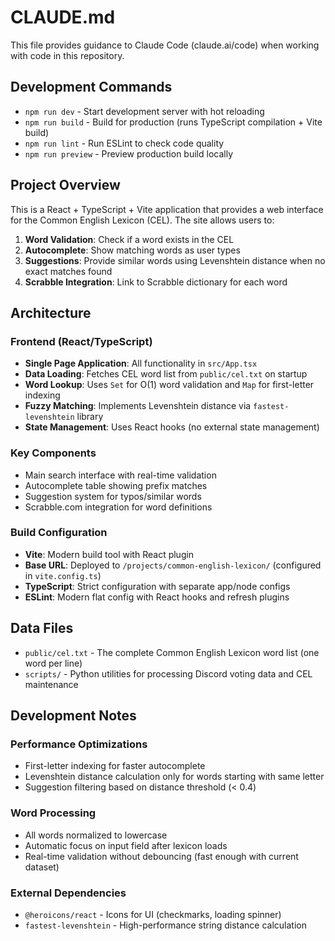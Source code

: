 # CLAUDE.md

This file provides guidance to Claude Code (claude.ai/code) when working with code in this repository.

## Development Commands

- `npm run dev` - Start development server with hot reloading
- `npm run build` - Build for production (runs TypeScript compilation + Vite build)
- `npm run lint` - Run ESLint to check code quality
- `npm run preview` - Preview production build locally

## Project Overview

This is a React + TypeScript + Vite application that provides a web interface for the Common English Lexicon (CEL). The site allows users to:

1. **Word Validation**: Check if a word exists in the CEL
2. **Autocomplete**: Show matching words as user types
3. **Suggestions**: Provide similar words using Levenshtein distance when no exact matches found
4. **Scrabble Integration**: Link to Scrabble dictionary for each word

## Architecture

### Frontend (React/TypeScript)
- **Single Page Application**: All functionality in `src/App.tsx`
- **Data Loading**: Fetches CEL word list from `public/cel.txt` on startup
- **Word Lookup**: Uses `Set` for O(1) word validation and `Map` for first-letter indexing
- **Fuzzy Matching**: Implements Levenshtein distance via `fastest-levenshtein` library
- **State Management**: Uses React hooks (no external state management)

### Key Components
- Main search interface with real-time validation
- Autocomplete table showing prefix matches
- Suggestion system for typos/similar words
- Scrabble.com integration for word definitions

### Build Configuration
- **Vite**: Modern build tool with React plugin
- **Base URL**: Deployed to `/projects/common-english-lexicon/` (configured in `vite.config.ts`)
- **TypeScript**: Strict configuration with separate app/node configs
- **ESLint**: Modern flat config with React hooks and refresh plugins

## Data Files

- `public/cel.txt` - The complete Common English Lexicon word list (one word per line)
- `scripts/` - Python utilities for processing Discord voting data and CEL maintenance

## Development Notes

### Performance Optimizations
- First-letter indexing for faster autocomplete
- Levenshtein distance calculation only for words starting with same letter
- Suggestion filtering based on distance threshold (< 0.4)

### Word Processing
- All words normalized to lowercase
- Automatic focus on input field after lexicon loads
- Real-time validation without debouncing (fast enough with current dataset)

### External Dependencies
- `@heroicons/react` - Icons for UI (checkmarks, loading spinner)
- `fastest-levenshtein` - High-performance string distance calculation